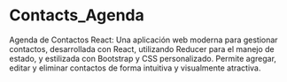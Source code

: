 # Contacts_Agenda
Agenda de Contactos React: Una aplicación web moderna para gestionar contactos, desarrollada con React, utilizando Reducer para el manejo de estado, y estilizada con Bootstrap y CSS personalizado. Permite agregar, editar y eliminar contactos de forma intuitiva y visualmente atractiva.
